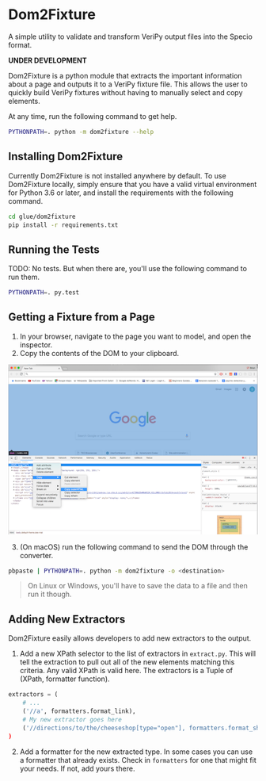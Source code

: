 # Dom2Fixture

A simple utility to validate and transform VeriPy output files into the Specio format.

**UNDER DEVELOPMENT**

Dom2Fixture is a python module that extracts the important information about a page and outputs it to a VeriPy fixture file. This allows the user to quickly build VeriPy fixtures without having to manually select and copy elements.

At any time, run the following command to get help.

```bash
PYTHONPATH=. python -m dom2fixture --help
```


## Installing Dom2Fixture

Currently Dom2Fixture is not installed anywhere by default. To use Dom2Fixture locally, simply ensure that you have a valid virtual environment for Python 3.6 or later, and install the requirements with the following command.

```bash
cd glue/dom2fixture
pip install -r requirements.txt
```


## Running the Tests

TODO: No tests. But when there are, you'll use the following command to run them.

```bash
PYTHONPATH=. py.test
```


## Getting a Fixture from a Page

1. In your browser, navigate to the page you want to model, and open the inspector.
2. Copy the contents of the DOM to your clipboard.

![](static/getting-the-dom.png)

3. (On macOS) run the following command to send the DOM through the converter.

```bash
pbpaste | PYTHONPATH=. python -m dom2fixture -o <destination>
```

> On Linux or Windows, you'll have to save the data to a file and then run it though.


## Adding New Extractors

Dom2Fixture easily allows developers to add new extractors to the output.

1. Add a new XPath selector to the list of extractors in `extract.py`. This will tell the extraction to pull out all of the new elements matching this criteria. Any valid XPath is valid here. The extractors is a Tuple of (XPath, formatter function).

```python
extractors = (
    # ...
    ('//a', formatters.format_link),
    # My new extractor goes here
    ('//directions/to/the/cheeseshop[type="open"], formatters.format_shop),
)
```

2. Add a formatter for the new extracted type. In some cases you can use a formatter that already exists. Check in `formatters` for one that might fit your needs. If not, add yours there.

